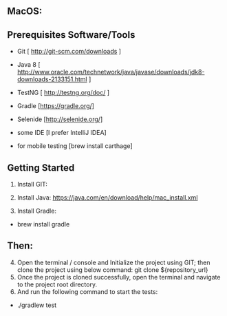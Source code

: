 ## MacOS:
## Prerequisites Software/Tools
 - Git [ http://git-scm.com/downloads ]

 - Java 8 [ http://www.oracle.com/technetwork/java/javase/downloads/jdk8-downloads-2133151.html ]

 - TestNG [ http://testng.org/doc/ ]

 - Gradle [https://gradle.org/]

 - Selenide [http://selenide.org/]

 - some IDE [I prefer IntelliJ IDEA]
 
 - for mobile testing [brew install carthage]

## Getting Started

1. Install GIT:

2. Install Java: https://java.com/en/download/help/mac_install.xml

3. Install Gradle:

 - brew install gradle

## Then:

4. Open the terminal / console and Initialize the project using GIT; then clone the project using below command: 
git clone ${repository_url}
5. Once the project is cloned successfully, open the terminal and navigate to the project root directory.
6. And run the following command to start the tests:

 -  ./gradlew test
